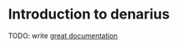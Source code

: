 # Introduction to denarius

TODO: write [great documentation](http://jacobian.org/writing/great-documentation/what-to-write/)
